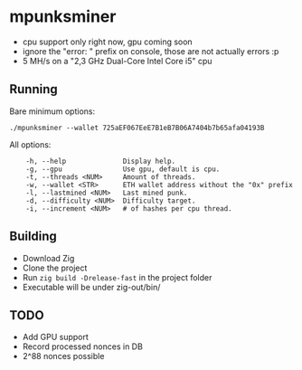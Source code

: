 # mpunksminer

- cpu support only right now, gpu coming soon
- ignore the "error: " prefix on console, those are not actually errors :p
- 5 MH/s on a "2,3 GHz Dual-Core Intel Core i5" cpu

## Running

Bare minimum options:

```
./mpunksminer --wallet 725aEF067EeE7B1eB7B06A7404b7b65afa04193B
```

All options:

```
	-h, --help            	Display help.
	-g, --gpu             	Use gpu, default is cpu.
	-t, --threads <NUM>   	Amount of threads.
	-w, --wallet <STR>    	ETH wallet address without the "0x" prefix
	-l, --lastmined <NUM> 	Last mined punk.
	-d, --difficulty <NUM>	Difficulty target.
	-i, --increment <NUM> 	# of hashes per cpu thread.
```

## Building

- Download Zig
- Clone the project
- Run `zig build -Drelease-fast` in the project folder
- Executable will be under zig-out/bin/

## TODO

- Add GPU support
- Record processed nonces in DB
- 2^88 nonces possible
